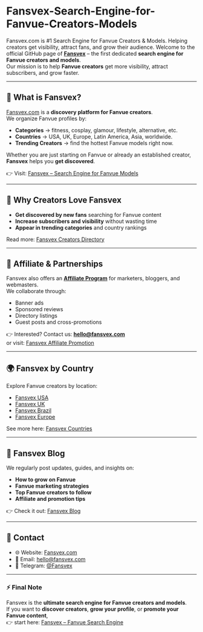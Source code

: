# Fansvex-Search-Engine-for-Fanvue-Creators-Models
Fansvex.com is #1 Search Engine for Fanvue Creators &amp; Models. Helping creators get visibility, attract fans, and grow their audience.
Welcome to the official GitHub page of **[Fansvex](https://fansvex.com)** – the first dedicated **search engine for Fanvue creators and models**.  
Our mission is to help **Fanvue creators** get more visibility, attract subscribers, and grow faster.  

---

## 🔎 What is Fansvex?  

[Fansvex.com](https://fansvex.com) is a **discovery platform for Fanvue creators**.  
We organize Fanvue profiles by:  
- **Categories** → fitness, cosplay, glamour, lifestyle, alternative, etc.  
- **Countries** → USA, UK, Europe, Latin America, Asia, worldwide.  
- **Trending Creators** → find the hottest Fanvue models right now.  

Whether you are just starting on Fanvue or already an established creator, **Fansvex** helps you **get discovered**.  

👉 Visit: [Fansvex – Search Engine for Fanvue Models](https://fansvex.com)  

---

## 🌟 Why Creators Love Fansvex  

- **Get discovered by new fans** searching for Fanvue content  
- **Increase subscribers and visibility** without wasting time  
- **Appear in trending categories** and country rankings  

Read more: [Fansvex Creators Directory](https://fansvex.com/categories)  

---

## 🤝 Affiliate & Partnerships  

Fansvex also offers an **[Affiliate Program](https://fansvex.com/promote)** for marketers, bloggers, and webmasters.  
We collaborate through:  
- Banner ads  
- Sponsored reviews  
- Directory listings  
- Guest posts and cross-promotions  

👉 Interested? Contact us: **hello@fansvex.com**  
or visit: [Fansvex Affiliate Promotion](https://fansvex.com/promote)  

---

## 🌍 Fansvex by Country  

Explore Fanvue creators by location:  
- [Fansvex USA](https://fansvex.com/countries/usa)  
- [Fansvex UK](https://fansvex.com/countries/uk)  
- [Fansvex Brazil](https://fansvex.com/countries/brazil)  
- [Fansvex Europe](https://fansvex.com/countries/europe)  

See more here: [Fansvex Countries](https://fansvex.com/countries)  

---

## 📰 Fansvex Blog  

We regularly post updates, guides, and insights on:  
- **How to grow on Fanvue**  
- **Fanvue marketing strategies**  
- **Top Fanvue creators to follow**  
- **Affiliate and promotion tips**  

👉 Check it out: [Fansvex Blog](https://fansvex.com/blog)  

---

## 📩 Contact  

- 🌐 Website: [Fansvex.com](https://fansvex.com)  
- 📧 Email: hello@fansvex.com  
- 💬 Telegram: [@Fansvex](https://t.me/Fansvex)  

---

### ⚡ Final Note  

Fansvex is the **ultimate search engine for Fanvue creators and models**.  
If you want to **discover creators**, **grow your profile**, or **promote your Fanvue content**,  
👉 start here: [Fansvex – Fanvue Search Engine](https://fansvex.com) 

